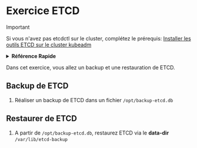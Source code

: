 # Exercice ETCD

> [!IMPORTANT]
> Si vous n'avez pas etcdctl sur le cluster, complétez le prérequis: [Installer les outils ETCD sur le cluster kubeadm](requirements_etcd.md)

<details>
<summary><b>Référence Rapide</b></summary>
<p>

* Machine : `controller-0-prenom.forma.kiowy.net`<br>
* Documentation : [Opérer avec ETCD](https://kubernetes.io/docs/tasks/administer-cluster/configure-upgrade-etcd/)

</p>
</details>

Dans cet exercice, vous allez un backup et une restauration de ETCD.

## Backup de ETCD

1. Réaliser un backup de ETCD dans un fichier `/opt/backup-etcd.db`

## Restaurer de ETCD

1. A partir de `/opt/backup-etcd.db`, restaurez ETCD via le **data-dir** `/var/lib/etcd-backup`

